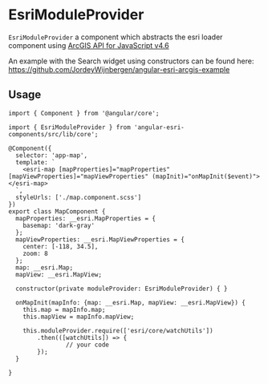 # EsriModuleProvider

`EsriModuleProvider`  a component which abstracts the esri loader component using [ArcGIS API for JavaScript v4.6](https://developers.arcgis.com/javascript/)

An example with the Search widget using constructors can be found here:
https://github.com/JordeyWijnbergen/angular-esri-arcgis-example


## Usage

```
import { Component } from '@angular/core';

import { EsriModuleProvider } from 'angular-esri-components/src/lib/core';

@Component({
  selector: 'app-map',
  template: `
    <esri-map [mapProperties]="mapProperties" [mapViewProperties]="mapViewProperties" (mapInit)="onMapInit($event)"></esri-map>
  `,
  styleUrls: ['./map.component.scss']
})
export class MapComponent {
  mapProperties: __esri.MapProperties = {
    basemap: 'dark-gray'
  };
  mapViewProperties: __esri.MapViewProperties = {
    center: [-118, 34.5],
    zoom: 8
  };
  map: __esri.Map;
  mapView: __esri.MapView;

  constructor(private moduleProvider: EsriModuleProvider) { }

  onMapInit(mapInfo: {map: __esri.Map, mapView: __esri.MapView}) {
    this.map = mapInfo.map;
    this.mapView = mapInfo.mapView;
    
    this.moduleProvider.require(['esri/core/watchUtils'])
        .then(([watchUtils]) => {
                // your code
        });
  }

}
```
